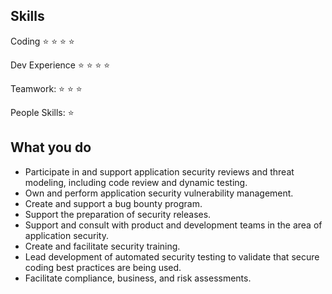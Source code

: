 ## Skills
Coding :star: :star: :star: :star:

Dev Experience :star: :star: :star: :star:

Teamwork: :star: :star: :star:

People Skills: :star:

## What you do
* Participate in and support application security reviews and threat modeling, including code review and dynamic testing.
* Own and perform application security vulnerability management.
* Create and support a bug bounty program.
* Support the preparation of security releases.
* Support and consult with product and development teams in the area of application security.
* Create and facilitate security training.
* Lead development of automated security testing to validate that secure coding best practices are being used.
* Facilitate compliance, business, and risk assessments.